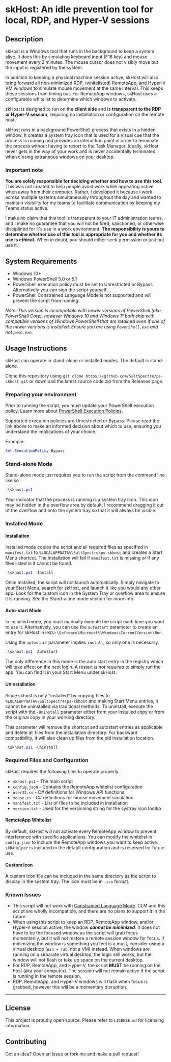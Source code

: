 # skHost: An idle prevention tool for local, RDP, and Hyper-V sessions

## Description
skHost is a Windows tool that runs in the background to keep a system alive. It does this by simulating keyboard input (F16 key) and mouse movement every 2 minutes. The mouse cursor does not visibly move but the input is registered by the system.

In addition to keeping a physical machine session active, skHost will also bring forward all non-minimized RDP, (whitelisted) RemoteApp, and Hyper-V VM windows to simulate mouse movement at the same interval. This keeps these sessions from timing out. For RemoteApp windows, skHost uses a configurable whitelist to determine which windows to activate.
 
skHost is designed to run on the **client side** and is **transparent to the RDP or Hyper-V session**, requiring no installation or configuration on the remote host.

skHost runs in a background PowerShell process that exists in a hidden window. It creates a system tray icon that is used for a visual cue that the process is running and provides an interaction point in order to terminate the process without having to resort to the Task Manager. Ideally, skHost never gets in the way of your work and is never accidentally terminated when closing extraneous windows on your desktop.

### Important note
**You are solely responsible for deciding whether and how to use this tool.** This was not created to help people avoid work while appearing active when away from their computer. Rather, I developed it because I work across multiple systems simultaneously throughout the day and wanted to maintain visibility for my teams to facilitate communication by keeping my Teams status active.

I make no claim that this tool is transparent to your IT administration teams, and I make no guarantee that you will not be fired, sanctioned, or otherwise disciplined for it's use in a work environment. **The responsibility is yours to determine whether use of this tool is appropriate for you and whether its use is ethical.** When in doubt, you should either seek permission or just not use it.

## System Requirements
- Windows 10+
- Windows PowerShell 5.0 or 5.1
- PowerShell execution policy must be set to Unrestricted or Bypass. Alternatively you can sign the script yourself.
- PowerShell Constrained Language Mode is not supported and will prevent the script from running.

*Note: This version is incompatible with newer versions of PowerShell (aka PowerShell Core), however Windows 10 and Windows 11 both ship with compatible versions of Windows PowerShell that are retained even if one of the newer versions is installed. Ensure you are using `PowerShell.exe` and not `pwsh.exe`.*

## Usage Instructions
skHost can operate in stand-alone or installed modes. The default is stand-alone.

Clone this repository using `git clone https://github.com/SaltSpectre/ps-skhost.git` or download the latest source code zip from the Releases page.

### Preparing your environment
Prior to running the script, you must update your PowerShell execution policy. Learn more about [PowerShell Execution Policies](https://learn.microsoft.com/en-us/powershell/module/microsoft.powershell.core/about/about_execution_policies?view=powershell-5.1).

Supported execution policies are Unrestricted or Bypass. Please read the link above to make an informed decision about which to use, ensuring you understand the implications of your choice.

Example:
```powershell
Set-ExecutionPolicy Bypass
```

### Stand-alone Mode
Stand-alone mode just requires you to run the script from the command line like so

```powershell
.\skhost.ps1
```

Your indicator that the process is running is a system tray icon. This icon may be hidden in the overflow area by default. I recommend dragging it out of the overflow and onto the system tray so that it will always be visible.

### Installed Mode

#### Installation
Installed mode copies the script and all required files as specified in `manifest.txt` to `%LOCALAPPDATA%\SaltSpectre\ps-skhost` and creates a Start Menu shortcut. The installation will fail if `manifest.txt` is missing or if any files listed in it cannot be found.

```powershell
.\skhost.ps1 -Install
```

Once installed, the script will not launch automatically. Simply navigate to your Start Menu, search for skHost, and launch it like you would any other app. Look for the custom icon in the System Tray or overflow area to ensure it is running. See the Stand-alone mode section for more info.

#### Auto-start Mode
In installed mode, you must manually execute the script each time you want to use it. Alternatively, you can use the `autostart` parameter to create an entry for skHost in `HKCU:\Software\Microsoft\Windows\CurrentVersion\Run`.

Using the `autostart` parameter implies `install`, so only one is necessary.

```powershell
.\skhost.ps1 -AutoStart
```

The only difference in this mode is the auto start entry in the registry which will take effect on the next login. A restart *is not required* to simply run the app. You can find it in your Start Menu under skHost.

#### Uninstallation
Since skhost is only "installed" by copying files to `%LOCALAPPDATA%\SaltSpectre\ps-skhost` and making Start Menu entries, it cannot be uninstalled via traditional methods. To uninstall, execute the script with the `-Uninstall` parameter either from your installed copy or from the original copy in your working directory.

This parameter will remove the shortcut and autostart entries as applicable and delete all files from the installation directory. For backward compatibility, it will also clean up files from the old installation location.

```powershell
.\skhost.ps1 -Uninstall
```

### Required Files and Configuration

skHost requires the following files to operate properly:
- `skhost.ps1` - The main script
- `config.json` - Contains the RemoteApp whitelist configuration
- `user32.cs` - C# definitions for Windows API functions
- `mouse.cs` - C# definitions for mouse movement simulation
- `manifest.txt` - List of files to be included in installation
- `version.txt` - Used for the versioning string for the systray icon tooltip

#### RemoteApp Whitelist
By default, skHost will not activate every RemoteApp window to prevent interference with specific applications. You can modify the whitelist in `config.json` to include the RemoteApp windows you want to keep active. `skRAHelper` is included in the default configuration and is reserved for future use.

#### Custom Icon
A custom icon file can be included in the same directory as the script to display in the system tray. The icon must be in `.ico` format.

### Known Issues
- This script will not work with [Constrained Language Mode](https://devblogs.microsoft.com/powershell/powershell-constrained-language-mode/). CLM and this script are wholly incompatible, and there are no plans to support it in the future.
- When using this script to keep an RDP, RemoteApp window, and/or Hyper-V session active, the window ***cannot be minimized***. It does not have to be the focused window as the script will grab focus momentarily, but it will not restore a remote session window for focus. If minimizing the window is something you feel is a must, consider using a virtual desktop (`Win + Tab`, not a VM) instead. When windows are running on a separate virtual desktop, the logic still works, but the window will not flash or take up space on the current desktop.
- For RDP, RemoteApp, and Hyper-V, the script **MUST** be running on the host (aka your computer). The session will not remain active if the script is running in the remote session.
- RDP, RemoteApp, and Hyper-V windows will flash when focus is grabbed, however this will be a momentary disruption.

---

## License

This project is proudly open source. Please refer to `LICENSE.md` for licensing information.

## Contributing

Got an idea? Open an Issue or fork me and make a pull request!
